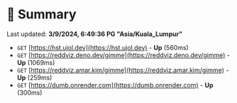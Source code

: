 # 📖 Summary
Last updated: **3/9/2024, 6:49:36 PG "Asia/Kuala_Lumpur"**

- `GET` [https://hst.ujol.dev](https://hst.ujol.dev) - **Up** (560ms)
- `GET` [https://reddviz.deno.dev/gimme](https://reddviz.deno.dev/gimme) - **Up** (1069ms)
- `GET` [https://reddviz.amar.kim/gimme](https://reddviz.amar.kim/gimme) - **Up** (259ms)
- `GET` [https://dumb.onrender.com](https://dumb.onrender.com) - **Up** (300ms)
